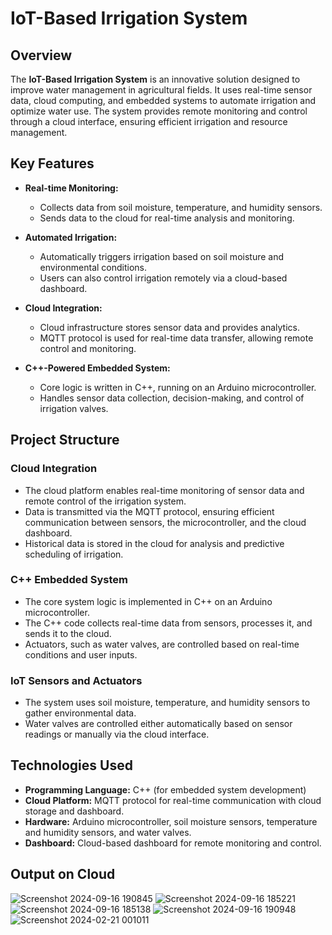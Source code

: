 # IoT-Based Irrigation System

## Overview
The **IoT-Based Irrigation System** is an innovative solution designed to improve water management in agricultural fields. It uses real-time sensor data, cloud computing, and embedded systems to automate irrigation and optimize water use. The system provides remote monitoring and control through a cloud interface, ensuring efficient irrigation and resource management.

## Key Features
- **Real-time Monitoring:**
  - Collects data from soil moisture, temperature, and humidity sensors.
  - Sends data to the cloud for real-time analysis and monitoring.
  
- **Automated Irrigation:**
  - Automatically triggers irrigation based on soil moisture and environmental conditions.
  - Users can also control irrigation remotely via a cloud-based dashboard.
  
- **Cloud Integration:**
  - Cloud infrastructure stores sensor data and provides analytics.
  - MQTT protocol is used for real-time data transfer, allowing remote control and monitoring.
  
- **C++-Powered Embedded System:**
  - Core logic is written in C++, running on an Arduino microcontroller.
  - Handles sensor data collection, decision-making, and control of irrigation valves.
  
## Project Structure

### Cloud Integration
- The cloud platform enables real-time monitoring of sensor data and remote control of the irrigation system.
- Data is transmitted via the MQTT protocol, ensuring efficient communication between sensors, the microcontroller, and the cloud dashboard.
- Historical data is stored in the cloud for analysis and predictive scheduling of irrigation.

### C++ Embedded System
- The core system logic is implemented in C++ on an Arduino microcontroller.
- The C++ code collects real-time data from sensors, processes it, and sends it to the cloud.
- Actuators, such as water valves, are controlled based on real-time conditions and user inputs.

### IoT Sensors and Actuators
- The system uses soil moisture, temperature, and humidity sensors to gather environmental data.
- Water valves are controlled either automatically based on sensor readings or manually via the cloud interface.

## Technologies Used
- **Programming Language:** C++ (for embedded system development)
- **Cloud Platform:** MQTT protocol for real-time communication with cloud storage and dashboard.
- **Hardware:** Arduino microcontroller, soil moisture sensors, temperature and humidity sensors, and water valves.
- **Dashboard:** Cloud-based dashboard for remote monitoring and control.

## Output on Cloud
![Screenshot 2024-09-16 190845](https://github.com/user-attachments/assets/6e09230a-f479-460b-af7f-811a3e31df46)
![Screenshot 2024-09-16 185221](https://github.com/user-attachments/assets/d9fdb764-2281-4473-864a-dbbed982886c)
![Screenshot 2024-09-16 185138](https://github.com/user-attachments/assets/4a36de00-b192-4e72-93fa-326df1bc4390)
![Screenshot 2024-09-16 190948](https://github.com/user-attachments/assets/af64b1e3-139d-423e-ba01-7d200f59b706)
![Screenshot 2024-02-21 001011](https://github.com/user-attachments/assets/2d8dc0c0-9f5c-428f-8c67-d34ec591afea)

